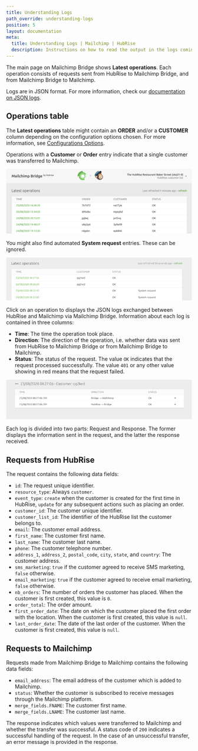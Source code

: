 ```yaml
---
title: Understanding Logs
path_override: understanding-logs
position: 5
layout: documentation
meta:
  title: Understanding Logs | Mailchimp | HubRise
  description: Instructions on how to read the output in the logs coming from Mailchimp Bridge. Synchronise data between your EPOS and your apps.
---
```


The main page on Mailchimp Bridge shows **Latest operations**. Each operation consists of requests sent from HubRise to Mailchimp Bridge, and from Mailchimp Bridge to Mailchimp.

Logs are in JSON format. For more information, check our [documentation on JSON logs](/docs/hubrise-logs/overview).

## Operations table

The **Latest operations** table might contain an **ORDER** and/or a **CUSTOMER** column depending on the configuration options chosen. For more information, see [Configurations Options](/apps/mailchimp/configuration#options).

Operations with a **Customer** or **Order** entry indicate that a single customer was transferred to Mailchimp.

![Mailchimp Bridge Operations Page](./images/001-2x-mailchimp-operations.png)

You might also find automated **System request** entries. These can be ignored.

![Mailchimp Bridge Operations Page](./images/002-mailchimp-operations-system-requests.png)

Click on an operation to displays the JSON logs exchanged between HubRise and Mailchimp via Mailchimp Bridge. Information about each log is contained in three columns:

- **Time**: The time the operation took place.
- **Direction**: The direction of the operation, i.e. whether data was sent from HubRise to Mailchimp Bridge or from Mailchimp Bridge to Mailchimp.
- **Status**: The status of the request. The value `OK` indicates that the request processed successfully. The value `401` or any other value showing in red means that the request failed.

![Mailchimp Logs](./images/003-mailchimp-operation-logs.png)

Each log is divided into two parts: Request and Response. The former displays the information sent in the request, and the latter the response received.

## Requests from HubRise

The request contains the following data fields:

- `id`: The request unique identifier.
- `resource_type`: Always `customer`.
- `event_type`: `create` when the customer is created for the first time in HubRise, `update` for any subsequent actions such as placing an order.
- `customer_id`: The customer unique identifier.
- `customer_list_id`: The identifier of the HubRise list the customer belongs to.
- `email`: The customer email address.
- `first_name`: The customer first name.
- `last_name`: The customer last name.
- `phone`: The customer telephone number.
- `address_1`, `address_2`, `postal_code`, `city`, `state`, and `country`: The customer address.
- `sms_marketing`: `true` if the customer agreed to receive SMS marketing, `false` otherwise.
- `email_marketing`: `true` if the customer agreed to receive email marketing, `false` otherwise.
- `nb_orders`: The number of orders the customer has placed. When the customer is first created, this value is `0`.
- `order_total`: The order amount.
- `first_order_date`: The date on which the customer placed the first order with the location. When the customer is first created, this value is `null`.
- `last_order_date`: The date of the last order of the customer. When the customer is first created, this value is `null`.

## Requests to Mailchimp

Requests made from Mailchimp Bridge to Mailchimp contains the following data fields:

- `email_address`: The email address of the customer which is added to Mailchimp.
- `status`: Whether the customer is subscribed to receive messages through the Mailchimp platform.
- `merge_fields.FNAME`: The customer first name.
- `merge_fields.LNAME`: The customer last name.

The response indicates which values were transferred to Mailchimp and whether the transfer was successful. A status code of `200` indicates a successful handling of the request. In the case of an unsuccessful transfer, an error message is provided in the response.
